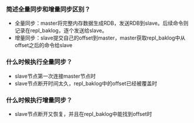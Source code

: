 ### 简述全量同步和增量同步区别？

- 全量同步：master将完整内存数据生成RDB，发送RDB到slave。后续命令则记录在repl_baklog，逐个发送给slave。
- 增量同步：slave提交自己的offset到master，master获取repl_baklog中从offset之后的命令给slave

### 什么时候执行全量同步？

- slave节点第一次连接master节点时
- slave节点断开时间太久，repl_baklog中的offset已经被覆盖时

### 什么时候执行增量同步？

- slave节点断开又恢复，并且在repl_baklog中能找到offset时

